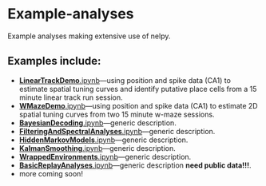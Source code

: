 # Example-analyses
Example analyses making extensive use of nelpy.

## Examples include:
  * [**LinearTrackDemo**.ipynb](../master/LinearTrackDemo.ipynb)—using position and spike data (CA1) to estimate spatial tuning curves and identify putative place cells from a 15 minute linear track run session.
  *  [**WMazeDemo**.ipynb](../master/WMazeDemo.ipynb)—using position and spike data (CA1) to estimate 2D spatial tuning curves from two 15 minute w-maze sessions.
  * [**BayesianDecoding**.ipynb](../master/BayesianDecoding.ipynb)—generic description.
  * [**FilteringAndSpectralAnalyses**.ipynb](../master/FilteringAndSpectralAnalyses.ipynb)—generic description.
  * [**HiddenMarkovModels**.ipynb](../master/HiddenMarkovModels.ipynb)—generic description.
  * [**KalmanSmoothing**.ipynb](../master/KalmanSmoothing.ipynb)—generic description.
  * [**WrappedEnvironments**.ipynb](../master/WrappedEnvironments.ipynb)—generic description.
  * [**BasicReplayAnalyses**.ipynb](../master/BasicReplayAnalyses.ipynb)—generic description **need public data!!!**.
  * more coming soon!
